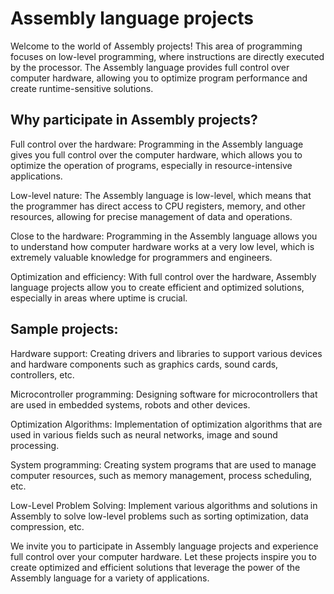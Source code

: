 # Assembly language projects
Welcome to the world of Assembly projects! This area of programming focuses on low-level programming, where instructions are directly executed by the processor. The Assembly language provides full control over computer hardware, allowing you to optimize program performance and create runtime-sensitive solutions.

## Why participate in Assembly projects?
Full control over the hardware: Programming in the Assembly language gives you full control over the computer hardware, which allows you to optimize the operation of programs, especially in resource-intensive applications.

Low-level nature: The Assembly language is low-level, which means that the programmer has direct access to CPU registers, memory, and other resources, allowing for precise management of data and operations.

Close to the hardware: Programming in the Assembly language allows you to understand how computer hardware works at a very low level, which is extremely valuable knowledge for programmers and engineers.

Optimization and efficiency: With full control over the hardware, Assembly language projects allow you to create efficient and optimized solutions, especially in areas where uptime is crucial.

## Sample projects:
Hardware support: Creating drivers and libraries to support various devices and hardware components such as graphics cards, sound cards, controllers, etc.

Microcontroller programming: Designing software for microcontrollers that are used in embedded systems, robots and other devices.

Optimization Algorithms: Implementation of optimization algorithms that are used in various fields such as neural networks, image and sound processing.

System programming: Creating system programs that are used to manage computer resources, such as memory management, process scheduling, etc.

Low-Level Problem Solving: Implement various algorithms and solutions in Assembly to solve low-level problems such as sorting optimization, data compression, etc.

We invite you to participate in Assembly language projects and experience full control over your computer hardware. Let these projects inspire you to create optimized and efficient solutions that leverage the power of the Assembly language for a variety of applications.
